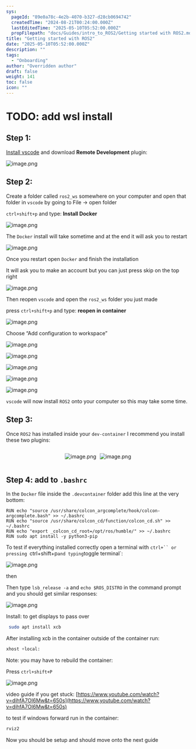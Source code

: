 ```yaml
---
sys:
  pageId: "89e0a78c-4e2b-4070-b327-d28cb0694742"
  createdTime: "2024-08-21T00:24:00.000Z"
  lastEditedTime: "2025-05-10T05:52:00.000Z"
  propFilepath: "docs/Guides/intro_to_ROS2/Getting started with ROS2.md"
title: "Getting started with ROS2"
date: "2025-05-10T05:52:00.000Z"
description: ""
tags:
  - "Onboarding"
author: "Overridden author"
draft: false
weight: 141
toc: false
icon: ""
---
```


# TODO: add wsl install

## Step 1:

[Install vscode](https://code.visualstudio.com/download) and download **Remote Development** plugin:

![image.png](https://prod-files-secure.s3.us-west-2.amazonaws.com/d518164a-d88e-44d1-a4ee-3adb3bd8bce0/efb52993-1881-4a40-b95e-6f020334f022/image.png?X-Amz-Algorithm=AWS4-HMAC-SHA256&X-Amz-Content-Sha256=UNSIGNED-PAYLOAD&X-Amz-Credential=ASIAZI2LB466RTKEKJEV%2F20250628%2Fus-west-2%2Fs3%2Faws4_request&X-Amz-Date=20250628T220736Z&X-Amz-Expires=3600&X-Amz-Security-Token=IQoJb3JpZ2luX2VjEJv%2F%2F%2F%2F%2F%2F%2F%2F%2F%2FwEaCXVzLXdlc3QtMiJGMEQCIAx76W%2FNBlqwY%2FrYcfkZffUOVyD60IGXoTzqbyUw6O4wAiBWUIBXG6zXm%2BiAkBLXRAO0zXZKaozg38kuu1bQwv%2FQ1yqIBAiU%2F%2F%2F%2F%2F%2F%2F%2F%2F%2F8BEAAaDDYzNzQyMzE4MzgwNSIMEmZrap9iLJKyca6IKtwDcnjvR2nXr75c4hBZ97obVk505qbyuAtl9sfeFAZrDkw4tcU2NmTcIL5QS2CH5F3vNSL6Q88tRK0O9ldq1hlyuOgoi1JoR5WZAt3vUKiNXwdQ%2FUEAXArbPA%2BrS9BxMAW3PSpCTyvvPr%2BHEhrBS7MMT51xbF7IXggItC0WYxJDT9PxIzMVgvNpHG4pfaUwb1tgR6mkpjSG0pCKwi8LeRuJrgsRR8Wms20AK16DFIC2wrccCVZQqE8mWijf5%2F9nj1%2FALKVTUsfSKz8fS%2Ffh6Aa6ahRdRNDnDCpy%2BpHMy6G%2BxtVWz35Z6drePb2MY7%2F9cLR0jdxCY5u5XbGV8q%2FcWFg7fvhTli8Z8zi7fifY5X88N99FmY68ce3%2BejL7FGu24M8h8YnK5qlCoprgeTq4CX04N99LfbEslmk8yhWfu2edXi3JVV9we6wJ%2BJL4FXaQ06VwfY%2FscSzfiUpWXo4YMD9uIMYIYwqmDyyCvTjWw%2BeT47LREzn%2FVW03zBzsVxhNBxUhj3R%2FPv26BgBi1PipbOImzOHagWrBauTDi4AQq2CpqI4%2BvS420y6udBRlTiL47bQ3NIsffOvBOreF8KQA3NCjLdglxIRdLAVhcQgUksA9ehKmRuoYkTlxzhLK7Dww7%2FSAwwY6pgE5a09PilUayIX%2FeWYjs3W6dMAdxUDBqdl4zHKf98Pjeqx4If2UDMzH4%2F3Qn4%2FdOnDY9AuK2z0xa%2BMoxbmYS1j2gmQKz%2FBKdScG%2Fe9dPHQbDj7hMzFJ%2BDiR8EplbpYFQeXYuy8lgK2tkLX8fEKXKx5nSfqIIzUK0BFADtAKAYPCU6dv0t309kzsWAeQMTR3dUyuUkGvWnkYlAYladJto%2B%2FHH4W2%2BX2i&X-Amz-Signature=c8c29d05cd2f1990b1458fbdc5239b70b7e3b6d340e65ce0b5092365a1eaad84&X-Amz-SignedHeaders=host&x-amz-checksum-mode=ENABLED&x-id=GetObject)

## Step 2:

Create a folder called `ros2_ws` somewhere on your computer and open that folder in `vscode` by going to File → open folder 

`ctrl+shift+p` and type: **Install Docker**

![image.png](https://prod-files-secure.s3.us-west-2.amazonaws.com/d518164a-d88e-44d1-a4ee-3adb3bd8bce0/2269dc0e-1cd5-47ff-bceb-c04ad9b2eab0/image.png?X-Amz-Algorithm=AWS4-HMAC-SHA256&X-Amz-Content-Sha256=UNSIGNED-PAYLOAD&X-Amz-Credential=ASIAZI2LB466RTKEKJEV%2F20250628%2Fus-west-2%2Fs3%2Faws4_request&X-Amz-Date=20250628T220736Z&X-Amz-Expires=3600&X-Amz-Security-Token=IQoJb3JpZ2luX2VjEJv%2F%2F%2F%2F%2F%2F%2F%2F%2F%2FwEaCXVzLXdlc3QtMiJGMEQCIAx76W%2FNBlqwY%2FrYcfkZffUOVyD60IGXoTzqbyUw6O4wAiBWUIBXG6zXm%2BiAkBLXRAO0zXZKaozg38kuu1bQwv%2FQ1yqIBAiU%2F%2F%2F%2F%2F%2F%2F%2F%2F%2F8BEAAaDDYzNzQyMzE4MzgwNSIMEmZrap9iLJKyca6IKtwDcnjvR2nXr75c4hBZ97obVk505qbyuAtl9sfeFAZrDkw4tcU2NmTcIL5QS2CH5F3vNSL6Q88tRK0O9ldq1hlyuOgoi1JoR5WZAt3vUKiNXwdQ%2FUEAXArbPA%2BrS9BxMAW3PSpCTyvvPr%2BHEhrBS7MMT51xbF7IXggItC0WYxJDT9PxIzMVgvNpHG4pfaUwb1tgR6mkpjSG0pCKwi8LeRuJrgsRR8Wms20AK16DFIC2wrccCVZQqE8mWijf5%2F9nj1%2FALKVTUsfSKz8fS%2Ffh6Aa6ahRdRNDnDCpy%2BpHMy6G%2BxtVWz35Z6drePb2MY7%2F9cLR0jdxCY5u5XbGV8q%2FcWFg7fvhTli8Z8zi7fifY5X88N99FmY68ce3%2BejL7FGu24M8h8YnK5qlCoprgeTq4CX04N99LfbEslmk8yhWfu2edXi3JVV9we6wJ%2BJL4FXaQ06VwfY%2FscSzfiUpWXo4YMD9uIMYIYwqmDyyCvTjWw%2BeT47LREzn%2FVW03zBzsVxhNBxUhj3R%2FPv26BgBi1PipbOImzOHagWrBauTDi4AQq2CpqI4%2BvS420y6udBRlTiL47bQ3NIsffOvBOreF8KQA3NCjLdglxIRdLAVhcQgUksA9ehKmRuoYkTlxzhLK7Dww7%2FSAwwY6pgE5a09PilUayIX%2FeWYjs3W6dMAdxUDBqdl4zHKf98Pjeqx4If2UDMzH4%2F3Qn4%2FdOnDY9AuK2z0xa%2BMoxbmYS1j2gmQKz%2FBKdScG%2Fe9dPHQbDj7hMzFJ%2BDiR8EplbpYFQeXYuy8lgK2tkLX8fEKXKx5nSfqIIzUK0BFADtAKAYPCU6dv0t309kzsWAeQMTR3dUyuUkGvWnkYlAYladJto%2B%2FHH4W2%2BX2i&X-Amz-Signature=90662ba3a35548fcd264dd4107202486697fa04b86157267cfcc0aad2aa9540a&X-Amz-SignedHeaders=host&x-amz-checksum-mode=ENABLED&x-id=GetObject)

The `Docker` install will take sometime and at the end it will ask you to restart

![image.png](https://prod-files-secure.s3.us-west-2.amazonaws.com/d518164a-d88e-44d1-a4ee-3adb3bd8bce0/ed233f78-be33-4b1f-b89c-9c346c0e961e/image.png?X-Amz-Algorithm=AWS4-HMAC-SHA256&X-Amz-Content-Sha256=UNSIGNED-PAYLOAD&X-Amz-Credential=ASIAZI2LB466RTKEKJEV%2F20250628%2Fus-west-2%2Fs3%2Faws4_request&X-Amz-Date=20250628T220736Z&X-Amz-Expires=3600&X-Amz-Security-Token=IQoJb3JpZ2luX2VjEJv%2F%2F%2F%2F%2F%2F%2F%2F%2F%2FwEaCXVzLXdlc3QtMiJGMEQCIAx76W%2FNBlqwY%2FrYcfkZffUOVyD60IGXoTzqbyUw6O4wAiBWUIBXG6zXm%2BiAkBLXRAO0zXZKaozg38kuu1bQwv%2FQ1yqIBAiU%2F%2F%2F%2F%2F%2F%2F%2F%2F%2F8BEAAaDDYzNzQyMzE4MzgwNSIMEmZrap9iLJKyca6IKtwDcnjvR2nXr75c4hBZ97obVk505qbyuAtl9sfeFAZrDkw4tcU2NmTcIL5QS2CH5F3vNSL6Q88tRK0O9ldq1hlyuOgoi1JoR5WZAt3vUKiNXwdQ%2FUEAXArbPA%2BrS9BxMAW3PSpCTyvvPr%2BHEhrBS7MMT51xbF7IXggItC0WYxJDT9PxIzMVgvNpHG4pfaUwb1tgR6mkpjSG0pCKwi8LeRuJrgsRR8Wms20AK16DFIC2wrccCVZQqE8mWijf5%2F9nj1%2FALKVTUsfSKz8fS%2Ffh6Aa6ahRdRNDnDCpy%2BpHMy6G%2BxtVWz35Z6drePb2MY7%2F9cLR0jdxCY5u5XbGV8q%2FcWFg7fvhTli8Z8zi7fifY5X88N99FmY68ce3%2BejL7FGu24M8h8YnK5qlCoprgeTq4CX04N99LfbEslmk8yhWfu2edXi3JVV9we6wJ%2BJL4FXaQ06VwfY%2FscSzfiUpWXo4YMD9uIMYIYwqmDyyCvTjWw%2BeT47LREzn%2FVW03zBzsVxhNBxUhj3R%2FPv26BgBi1PipbOImzOHagWrBauTDi4AQq2CpqI4%2BvS420y6udBRlTiL47bQ3NIsffOvBOreF8KQA3NCjLdglxIRdLAVhcQgUksA9ehKmRuoYkTlxzhLK7Dww7%2FSAwwY6pgE5a09PilUayIX%2FeWYjs3W6dMAdxUDBqdl4zHKf98Pjeqx4If2UDMzH4%2F3Qn4%2FdOnDY9AuK2z0xa%2BMoxbmYS1j2gmQKz%2FBKdScG%2Fe9dPHQbDj7hMzFJ%2BDiR8EplbpYFQeXYuy8lgK2tkLX8fEKXKx5nSfqIIzUK0BFADtAKAYPCU6dv0t309kzsWAeQMTR3dUyuUkGvWnkYlAYladJto%2B%2FHH4W2%2BX2i&X-Amz-Signature=203627b9975c3fdabacb6ac3be0f562478f29b62d060ec051c045a721098d66d&X-Amz-SignedHeaders=host&x-amz-checksum-mode=ENABLED&x-id=GetObject)

Once you restart open `Docker` and finish the installation

It will ask you to make an account but you can just press skip on the top right

![image.png](https://prod-files-secure.s3.us-west-2.amazonaws.com/d518164a-d88e-44d1-a4ee-3adb3bd8bce0/21010ad9-1659-4fd9-9f59-9932a09b2a3d/image.png?X-Amz-Algorithm=AWS4-HMAC-SHA256&X-Amz-Content-Sha256=UNSIGNED-PAYLOAD&X-Amz-Credential=ASIAZI2LB466RTKEKJEV%2F20250628%2Fus-west-2%2Fs3%2Faws4_request&X-Amz-Date=20250628T220736Z&X-Amz-Expires=3600&X-Amz-Security-Token=IQoJb3JpZ2luX2VjEJv%2F%2F%2F%2F%2F%2F%2F%2F%2F%2FwEaCXVzLXdlc3QtMiJGMEQCIAx76W%2FNBlqwY%2FrYcfkZffUOVyD60IGXoTzqbyUw6O4wAiBWUIBXG6zXm%2BiAkBLXRAO0zXZKaozg38kuu1bQwv%2FQ1yqIBAiU%2F%2F%2F%2F%2F%2F%2F%2F%2F%2F8BEAAaDDYzNzQyMzE4MzgwNSIMEmZrap9iLJKyca6IKtwDcnjvR2nXr75c4hBZ97obVk505qbyuAtl9sfeFAZrDkw4tcU2NmTcIL5QS2CH5F3vNSL6Q88tRK0O9ldq1hlyuOgoi1JoR5WZAt3vUKiNXwdQ%2FUEAXArbPA%2BrS9BxMAW3PSpCTyvvPr%2BHEhrBS7MMT51xbF7IXggItC0WYxJDT9PxIzMVgvNpHG4pfaUwb1tgR6mkpjSG0pCKwi8LeRuJrgsRR8Wms20AK16DFIC2wrccCVZQqE8mWijf5%2F9nj1%2FALKVTUsfSKz8fS%2Ffh6Aa6ahRdRNDnDCpy%2BpHMy6G%2BxtVWz35Z6drePb2MY7%2F9cLR0jdxCY5u5XbGV8q%2FcWFg7fvhTli8Z8zi7fifY5X88N99FmY68ce3%2BejL7FGu24M8h8YnK5qlCoprgeTq4CX04N99LfbEslmk8yhWfu2edXi3JVV9we6wJ%2BJL4FXaQ06VwfY%2FscSzfiUpWXo4YMD9uIMYIYwqmDyyCvTjWw%2BeT47LREzn%2FVW03zBzsVxhNBxUhj3R%2FPv26BgBi1PipbOImzOHagWrBauTDi4AQq2CpqI4%2BvS420y6udBRlTiL47bQ3NIsffOvBOreF8KQA3NCjLdglxIRdLAVhcQgUksA9ehKmRuoYkTlxzhLK7Dww7%2FSAwwY6pgE5a09PilUayIX%2FeWYjs3W6dMAdxUDBqdl4zHKf98Pjeqx4If2UDMzH4%2F3Qn4%2FdOnDY9AuK2z0xa%2BMoxbmYS1j2gmQKz%2FBKdScG%2Fe9dPHQbDj7hMzFJ%2BDiR8EplbpYFQeXYuy8lgK2tkLX8fEKXKx5nSfqIIzUK0BFADtAKAYPCU6dv0t309kzsWAeQMTR3dUyuUkGvWnkYlAYladJto%2B%2FHH4W2%2BX2i&X-Amz-Signature=475f1dd986f2394e7e50ec390c5173789a680406b24e45712b6dac54cc833b00&X-Amz-SignedHeaders=host&x-amz-checksum-mode=ENABLED&x-id=GetObject)

Then reopen `vscode` and open the `ros2_ws` folder you just made

press `ctrl+shift+p` and type: **reopen in container**

![image.png](https://prod-files-secure.s3.us-west-2.amazonaws.com/d518164a-d88e-44d1-a4ee-3adb3bd8bce0/4e93b8c2-41ad-488c-8095-c74205196118/image.png?X-Amz-Algorithm=AWS4-HMAC-SHA256&X-Amz-Content-Sha256=UNSIGNED-PAYLOAD&X-Amz-Credential=ASIAZI2LB466RTKEKJEV%2F20250628%2Fus-west-2%2Fs3%2Faws4_request&X-Amz-Date=20250628T220736Z&X-Amz-Expires=3600&X-Amz-Security-Token=IQoJb3JpZ2luX2VjEJv%2F%2F%2F%2F%2F%2F%2F%2F%2F%2FwEaCXVzLXdlc3QtMiJGMEQCIAx76W%2FNBlqwY%2FrYcfkZffUOVyD60IGXoTzqbyUw6O4wAiBWUIBXG6zXm%2BiAkBLXRAO0zXZKaozg38kuu1bQwv%2FQ1yqIBAiU%2F%2F%2F%2F%2F%2F%2F%2F%2F%2F8BEAAaDDYzNzQyMzE4MzgwNSIMEmZrap9iLJKyca6IKtwDcnjvR2nXr75c4hBZ97obVk505qbyuAtl9sfeFAZrDkw4tcU2NmTcIL5QS2CH5F3vNSL6Q88tRK0O9ldq1hlyuOgoi1JoR5WZAt3vUKiNXwdQ%2FUEAXArbPA%2BrS9BxMAW3PSpCTyvvPr%2BHEhrBS7MMT51xbF7IXggItC0WYxJDT9PxIzMVgvNpHG4pfaUwb1tgR6mkpjSG0pCKwi8LeRuJrgsRR8Wms20AK16DFIC2wrccCVZQqE8mWijf5%2F9nj1%2FALKVTUsfSKz8fS%2Ffh6Aa6ahRdRNDnDCpy%2BpHMy6G%2BxtVWz35Z6drePb2MY7%2F9cLR0jdxCY5u5XbGV8q%2FcWFg7fvhTli8Z8zi7fifY5X88N99FmY68ce3%2BejL7FGu24M8h8YnK5qlCoprgeTq4CX04N99LfbEslmk8yhWfu2edXi3JVV9we6wJ%2BJL4FXaQ06VwfY%2FscSzfiUpWXo4YMD9uIMYIYwqmDyyCvTjWw%2BeT47LREzn%2FVW03zBzsVxhNBxUhj3R%2FPv26BgBi1PipbOImzOHagWrBauTDi4AQq2CpqI4%2BvS420y6udBRlTiL47bQ3NIsffOvBOreF8KQA3NCjLdglxIRdLAVhcQgUksA9ehKmRuoYkTlxzhLK7Dww7%2FSAwwY6pgE5a09PilUayIX%2FeWYjs3W6dMAdxUDBqdl4zHKf98Pjeqx4If2UDMzH4%2F3Qn4%2FdOnDY9AuK2z0xa%2BMoxbmYS1j2gmQKz%2FBKdScG%2Fe9dPHQbDj7hMzFJ%2BDiR8EplbpYFQeXYuy8lgK2tkLX8fEKXKx5nSfqIIzUK0BFADtAKAYPCU6dv0t309kzsWAeQMTR3dUyuUkGvWnkYlAYladJto%2B%2FHH4W2%2BX2i&X-Amz-Signature=655b7bc92039bdf9fb7ca9c0d522b93e4a9fe34f9fb3f5e7a73c04b72074f087&X-Amz-SignedHeaders=host&x-amz-checksum-mode=ENABLED&x-id=GetObject)

Choose “Add configuration to workspace”

![image.png](https://prod-files-secure.s3.us-west-2.amazonaws.com/d518164a-d88e-44d1-a4ee-3adb3bd8bce0/9560b282-5060-4989-ba37-97e7b2c22476/image.png?X-Amz-Algorithm=AWS4-HMAC-SHA256&X-Amz-Content-Sha256=UNSIGNED-PAYLOAD&X-Amz-Credential=ASIAZI2LB466RTKEKJEV%2F20250628%2Fus-west-2%2Fs3%2Faws4_request&X-Amz-Date=20250628T220736Z&X-Amz-Expires=3600&X-Amz-Security-Token=IQoJb3JpZ2luX2VjEJv%2F%2F%2F%2F%2F%2F%2F%2F%2F%2FwEaCXVzLXdlc3QtMiJGMEQCIAx76W%2FNBlqwY%2FrYcfkZffUOVyD60IGXoTzqbyUw6O4wAiBWUIBXG6zXm%2BiAkBLXRAO0zXZKaozg38kuu1bQwv%2FQ1yqIBAiU%2F%2F%2F%2F%2F%2F%2F%2F%2F%2F8BEAAaDDYzNzQyMzE4MzgwNSIMEmZrap9iLJKyca6IKtwDcnjvR2nXr75c4hBZ97obVk505qbyuAtl9sfeFAZrDkw4tcU2NmTcIL5QS2CH5F3vNSL6Q88tRK0O9ldq1hlyuOgoi1JoR5WZAt3vUKiNXwdQ%2FUEAXArbPA%2BrS9BxMAW3PSpCTyvvPr%2BHEhrBS7MMT51xbF7IXggItC0WYxJDT9PxIzMVgvNpHG4pfaUwb1tgR6mkpjSG0pCKwi8LeRuJrgsRR8Wms20AK16DFIC2wrccCVZQqE8mWijf5%2F9nj1%2FALKVTUsfSKz8fS%2Ffh6Aa6ahRdRNDnDCpy%2BpHMy6G%2BxtVWz35Z6drePb2MY7%2F9cLR0jdxCY5u5XbGV8q%2FcWFg7fvhTli8Z8zi7fifY5X88N99FmY68ce3%2BejL7FGu24M8h8YnK5qlCoprgeTq4CX04N99LfbEslmk8yhWfu2edXi3JVV9we6wJ%2BJL4FXaQ06VwfY%2FscSzfiUpWXo4YMD9uIMYIYwqmDyyCvTjWw%2BeT47LREzn%2FVW03zBzsVxhNBxUhj3R%2FPv26BgBi1PipbOImzOHagWrBauTDi4AQq2CpqI4%2BvS420y6udBRlTiL47bQ3NIsffOvBOreF8KQA3NCjLdglxIRdLAVhcQgUksA9ehKmRuoYkTlxzhLK7Dww7%2FSAwwY6pgE5a09PilUayIX%2FeWYjs3W6dMAdxUDBqdl4zHKf98Pjeqx4If2UDMzH4%2F3Qn4%2FdOnDY9AuK2z0xa%2BMoxbmYS1j2gmQKz%2FBKdScG%2Fe9dPHQbDj7hMzFJ%2BDiR8EplbpYFQeXYuy8lgK2tkLX8fEKXKx5nSfqIIzUK0BFADtAKAYPCU6dv0t309kzsWAeQMTR3dUyuUkGvWnkYlAYladJto%2B%2FHH4W2%2BX2i&X-Amz-Signature=5e6ed7b664a6986bc66f8be8db8603c97de4a85a8b64aad04590405799e1a59a&X-Amz-SignedHeaders=host&x-amz-checksum-mode=ENABLED&x-id=GetObject)

![image.png](https://prod-files-secure.s3.us-west-2.amazonaws.com/d518164a-d88e-44d1-a4ee-3adb3bd8bce0/2ee63f81-886b-48e8-a553-dc6e5eac99e4/image.png?X-Amz-Algorithm=AWS4-HMAC-SHA256&X-Amz-Content-Sha256=UNSIGNED-PAYLOAD&X-Amz-Credential=ASIAZI2LB466RTKEKJEV%2F20250628%2Fus-west-2%2Fs3%2Faws4_request&X-Amz-Date=20250628T220736Z&X-Amz-Expires=3600&X-Amz-Security-Token=IQoJb3JpZ2luX2VjEJv%2F%2F%2F%2F%2F%2F%2F%2F%2F%2FwEaCXVzLXdlc3QtMiJGMEQCIAx76W%2FNBlqwY%2FrYcfkZffUOVyD60IGXoTzqbyUw6O4wAiBWUIBXG6zXm%2BiAkBLXRAO0zXZKaozg38kuu1bQwv%2FQ1yqIBAiU%2F%2F%2F%2F%2F%2F%2F%2F%2F%2F8BEAAaDDYzNzQyMzE4MzgwNSIMEmZrap9iLJKyca6IKtwDcnjvR2nXr75c4hBZ97obVk505qbyuAtl9sfeFAZrDkw4tcU2NmTcIL5QS2CH5F3vNSL6Q88tRK0O9ldq1hlyuOgoi1JoR5WZAt3vUKiNXwdQ%2FUEAXArbPA%2BrS9BxMAW3PSpCTyvvPr%2BHEhrBS7MMT51xbF7IXggItC0WYxJDT9PxIzMVgvNpHG4pfaUwb1tgR6mkpjSG0pCKwi8LeRuJrgsRR8Wms20AK16DFIC2wrccCVZQqE8mWijf5%2F9nj1%2FALKVTUsfSKz8fS%2Ffh6Aa6ahRdRNDnDCpy%2BpHMy6G%2BxtVWz35Z6drePb2MY7%2F9cLR0jdxCY5u5XbGV8q%2FcWFg7fvhTli8Z8zi7fifY5X88N99FmY68ce3%2BejL7FGu24M8h8YnK5qlCoprgeTq4CX04N99LfbEslmk8yhWfu2edXi3JVV9we6wJ%2BJL4FXaQ06VwfY%2FscSzfiUpWXo4YMD9uIMYIYwqmDyyCvTjWw%2BeT47LREzn%2FVW03zBzsVxhNBxUhj3R%2FPv26BgBi1PipbOImzOHagWrBauTDi4AQq2CpqI4%2BvS420y6udBRlTiL47bQ3NIsffOvBOreF8KQA3NCjLdglxIRdLAVhcQgUksA9ehKmRuoYkTlxzhLK7Dww7%2FSAwwY6pgE5a09PilUayIX%2FeWYjs3W6dMAdxUDBqdl4zHKf98Pjeqx4If2UDMzH4%2F3Qn4%2FdOnDY9AuK2z0xa%2BMoxbmYS1j2gmQKz%2FBKdScG%2Fe9dPHQbDj7hMzFJ%2BDiR8EplbpYFQeXYuy8lgK2tkLX8fEKXKx5nSfqIIzUK0BFADtAKAYPCU6dv0t309kzsWAeQMTR3dUyuUkGvWnkYlAYladJto%2B%2FHH4W2%2BX2i&X-Amz-Signature=07e7b8239284ddea260e112aff1bd751c2357ec8545880c7735f24e7ae42198e&X-Amz-SignedHeaders=host&x-amz-checksum-mode=ENABLED&x-id=GetObject)

![image.png](https://prod-files-secure.s3.us-west-2.amazonaws.com/d518164a-d88e-44d1-a4ee-3adb3bd8bce0/ae1580b2-b048-407e-aed9-b584224a7a04/image.png?X-Amz-Algorithm=AWS4-HMAC-SHA256&X-Amz-Content-Sha256=UNSIGNED-PAYLOAD&X-Amz-Credential=ASIAZI2LB466RTKEKJEV%2F20250628%2Fus-west-2%2Fs3%2Faws4_request&X-Amz-Date=20250628T220736Z&X-Amz-Expires=3600&X-Amz-Security-Token=IQoJb3JpZ2luX2VjEJv%2F%2F%2F%2F%2F%2F%2F%2F%2F%2FwEaCXVzLXdlc3QtMiJGMEQCIAx76W%2FNBlqwY%2FrYcfkZffUOVyD60IGXoTzqbyUw6O4wAiBWUIBXG6zXm%2BiAkBLXRAO0zXZKaozg38kuu1bQwv%2FQ1yqIBAiU%2F%2F%2F%2F%2F%2F%2F%2F%2F%2F8BEAAaDDYzNzQyMzE4MzgwNSIMEmZrap9iLJKyca6IKtwDcnjvR2nXr75c4hBZ97obVk505qbyuAtl9sfeFAZrDkw4tcU2NmTcIL5QS2CH5F3vNSL6Q88tRK0O9ldq1hlyuOgoi1JoR5WZAt3vUKiNXwdQ%2FUEAXArbPA%2BrS9BxMAW3PSpCTyvvPr%2BHEhrBS7MMT51xbF7IXggItC0WYxJDT9PxIzMVgvNpHG4pfaUwb1tgR6mkpjSG0pCKwi8LeRuJrgsRR8Wms20AK16DFIC2wrccCVZQqE8mWijf5%2F9nj1%2FALKVTUsfSKz8fS%2Ffh6Aa6ahRdRNDnDCpy%2BpHMy6G%2BxtVWz35Z6drePb2MY7%2F9cLR0jdxCY5u5XbGV8q%2FcWFg7fvhTli8Z8zi7fifY5X88N99FmY68ce3%2BejL7FGu24M8h8YnK5qlCoprgeTq4CX04N99LfbEslmk8yhWfu2edXi3JVV9we6wJ%2BJL4FXaQ06VwfY%2FscSzfiUpWXo4YMD9uIMYIYwqmDyyCvTjWw%2BeT47LREzn%2FVW03zBzsVxhNBxUhj3R%2FPv26BgBi1PipbOImzOHagWrBauTDi4AQq2CpqI4%2BvS420y6udBRlTiL47bQ3NIsffOvBOreF8KQA3NCjLdglxIRdLAVhcQgUksA9ehKmRuoYkTlxzhLK7Dww7%2FSAwwY6pgE5a09PilUayIX%2FeWYjs3W6dMAdxUDBqdl4zHKf98Pjeqx4If2UDMzH4%2F3Qn4%2FdOnDY9AuK2z0xa%2BMoxbmYS1j2gmQKz%2FBKdScG%2Fe9dPHQbDj7hMzFJ%2BDiR8EplbpYFQeXYuy8lgK2tkLX8fEKXKx5nSfqIIzUK0BFADtAKAYPCU6dv0t309kzsWAeQMTR3dUyuUkGvWnkYlAYladJto%2B%2FHH4W2%2BX2i&X-Amz-Signature=a265544801d96bec1490f8d16f6e9e974c17b78d476abaa20bf4061b0e5564bf&X-Amz-SignedHeaders=host&x-amz-checksum-mode=ENABLED&x-id=GetObject)

![image.png](https://prod-files-secure.s3.us-west-2.amazonaws.com/d518164a-d88e-44d1-a4ee-3adb3bd8bce0/53255b28-f75e-430f-b9e3-c0ac8577e42b/image.png?X-Amz-Algorithm=AWS4-HMAC-SHA256&X-Amz-Content-Sha256=UNSIGNED-PAYLOAD&X-Amz-Credential=ASIAZI2LB466RTKEKJEV%2F20250628%2Fus-west-2%2Fs3%2Faws4_request&X-Amz-Date=20250628T220736Z&X-Amz-Expires=3600&X-Amz-Security-Token=IQoJb3JpZ2luX2VjEJv%2F%2F%2F%2F%2F%2F%2F%2F%2F%2FwEaCXVzLXdlc3QtMiJGMEQCIAx76W%2FNBlqwY%2FrYcfkZffUOVyD60IGXoTzqbyUw6O4wAiBWUIBXG6zXm%2BiAkBLXRAO0zXZKaozg38kuu1bQwv%2FQ1yqIBAiU%2F%2F%2F%2F%2F%2F%2F%2F%2F%2F8BEAAaDDYzNzQyMzE4MzgwNSIMEmZrap9iLJKyca6IKtwDcnjvR2nXr75c4hBZ97obVk505qbyuAtl9sfeFAZrDkw4tcU2NmTcIL5QS2CH5F3vNSL6Q88tRK0O9ldq1hlyuOgoi1JoR5WZAt3vUKiNXwdQ%2FUEAXArbPA%2BrS9BxMAW3PSpCTyvvPr%2BHEhrBS7MMT51xbF7IXggItC0WYxJDT9PxIzMVgvNpHG4pfaUwb1tgR6mkpjSG0pCKwi8LeRuJrgsRR8Wms20AK16DFIC2wrccCVZQqE8mWijf5%2F9nj1%2FALKVTUsfSKz8fS%2Ffh6Aa6ahRdRNDnDCpy%2BpHMy6G%2BxtVWz35Z6drePb2MY7%2F9cLR0jdxCY5u5XbGV8q%2FcWFg7fvhTli8Z8zi7fifY5X88N99FmY68ce3%2BejL7FGu24M8h8YnK5qlCoprgeTq4CX04N99LfbEslmk8yhWfu2edXi3JVV9we6wJ%2BJL4FXaQ06VwfY%2FscSzfiUpWXo4YMD9uIMYIYwqmDyyCvTjWw%2BeT47LREzn%2FVW03zBzsVxhNBxUhj3R%2FPv26BgBi1PipbOImzOHagWrBauTDi4AQq2CpqI4%2BvS420y6udBRlTiL47bQ3NIsffOvBOreF8KQA3NCjLdglxIRdLAVhcQgUksA9ehKmRuoYkTlxzhLK7Dww7%2FSAwwY6pgE5a09PilUayIX%2FeWYjs3W6dMAdxUDBqdl4zHKf98Pjeqx4If2UDMzH4%2F3Qn4%2FdOnDY9AuK2z0xa%2BMoxbmYS1j2gmQKz%2FBKdScG%2Fe9dPHQbDj7hMzFJ%2BDiR8EplbpYFQeXYuy8lgK2tkLX8fEKXKx5nSfqIIzUK0BFADtAKAYPCU6dv0t309kzsWAeQMTR3dUyuUkGvWnkYlAYladJto%2B%2FHH4W2%2BX2i&X-Amz-Signature=3769d15e3f4571035e597249c8005e3bc0a11daf511ce26fc2b46cf63ee1f8b2&X-Amz-SignedHeaders=host&x-amz-checksum-mode=ENABLED&x-id=GetObject)

![image.png](https://prod-files-secure.s3.us-west-2.amazonaws.com/d518164a-d88e-44d1-a4ee-3adb3bd8bce0/7c562767-5af9-4ffb-97d1-327bcdf4ee00/image.png?X-Amz-Algorithm=AWS4-HMAC-SHA256&X-Amz-Content-Sha256=UNSIGNED-PAYLOAD&X-Amz-Credential=ASIAZI2LB466RTKEKJEV%2F20250628%2Fus-west-2%2Fs3%2Faws4_request&X-Amz-Date=20250628T220736Z&X-Amz-Expires=3600&X-Amz-Security-Token=IQoJb3JpZ2luX2VjEJv%2F%2F%2F%2F%2F%2F%2F%2F%2F%2FwEaCXVzLXdlc3QtMiJGMEQCIAx76W%2FNBlqwY%2FrYcfkZffUOVyD60IGXoTzqbyUw6O4wAiBWUIBXG6zXm%2BiAkBLXRAO0zXZKaozg38kuu1bQwv%2FQ1yqIBAiU%2F%2F%2F%2F%2F%2F%2F%2F%2F%2F8BEAAaDDYzNzQyMzE4MzgwNSIMEmZrap9iLJKyca6IKtwDcnjvR2nXr75c4hBZ97obVk505qbyuAtl9sfeFAZrDkw4tcU2NmTcIL5QS2CH5F3vNSL6Q88tRK0O9ldq1hlyuOgoi1JoR5WZAt3vUKiNXwdQ%2FUEAXArbPA%2BrS9BxMAW3PSpCTyvvPr%2BHEhrBS7MMT51xbF7IXggItC0WYxJDT9PxIzMVgvNpHG4pfaUwb1tgR6mkpjSG0pCKwi8LeRuJrgsRR8Wms20AK16DFIC2wrccCVZQqE8mWijf5%2F9nj1%2FALKVTUsfSKz8fS%2Ffh6Aa6ahRdRNDnDCpy%2BpHMy6G%2BxtVWz35Z6drePb2MY7%2F9cLR0jdxCY5u5XbGV8q%2FcWFg7fvhTli8Z8zi7fifY5X88N99FmY68ce3%2BejL7FGu24M8h8YnK5qlCoprgeTq4CX04N99LfbEslmk8yhWfu2edXi3JVV9we6wJ%2BJL4FXaQ06VwfY%2FscSzfiUpWXo4YMD9uIMYIYwqmDyyCvTjWw%2BeT47LREzn%2FVW03zBzsVxhNBxUhj3R%2FPv26BgBi1PipbOImzOHagWrBauTDi4AQq2CpqI4%2BvS420y6udBRlTiL47bQ3NIsffOvBOreF8KQA3NCjLdglxIRdLAVhcQgUksA9ehKmRuoYkTlxzhLK7Dww7%2FSAwwY6pgE5a09PilUayIX%2FeWYjs3W6dMAdxUDBqdl4zHKf98Pjeqx4If2UDMzH4%2F3Qn4%2FdOnDY9AuK2z0xa%2BMoxbmYS1j2gmQKz%2FBKdScG%2Fe9dPHQbDj7hMzFJ%2BDiR8EplbpYFQeXYuy8lgK2tkLX8fEKXKx5nSfqIIzUK0BFADtAKAYPCU6dv0t309kzsWAeQMTR3dUyuUkGvWnkYlAYladJto%2B%2FHH4W2%2BX2i&X-Amz-Signature=37bcece47c3fbbcf132199e522f16a9acf4afb9619de6bb6b557caeb3a777419&X-Amz-SignedHeaders=host&x-amz-checksum-mode=ENABLED&x-id=GetObject)

`vscode` will now install `ROS2` onto your computer so this may take some time.

## Step 3:

Once `ROS2` has installed inside your `dev-container` I recommend you install these two plugins:

<div style="display: flex;flex-direction: row; column-gap:10px; max-width: 630px;justify-content: center;">
<div>

![image.png](https://prod-files-secure.s3.us-west-2.amazonaws.com/d518164a-d88e-44d1-a4ee-3adb3bd8bce0/3fc3d550-5a54-4ba1-ba6b-faa01cdb7369/image.png?X-Amz-Algorithm=AWS4-HMAC-SHA256&X-Amz-Content-Sha256=UNSIGNED-PAYLOAD&X-Amz-Credential=ASIAZI2LB4666KEJGR4Z%2F20250628%2Fus-west-2%2Fs3%2Faws4_request&X-Amz-Date=20250628T220737Z&X-Amz-Expires=3600&X-Amz-Security-Token=IQoJb3JpZ2luX2VjEJv%2F%2F%2F%2F%2F%2F%2F%2F%2F%2FwEaCXVzLXdlc3QtMiJHMEUCIQCnieZAWTY96cYtoZtybvvf9ipapT8uIep5JehqavcNwQIgW7z%2FDehFmS0SR6pmBEZ1lzAI5DoLNEInZyhx%2FopqF9IqiAQIlP%2F%2F%2F%2F%2F%2F%2F%2F%2F%2FARAAGgw2Mzc0MjMxODM4MDUiDAp3yueV3%2BjF48TLiCrcA%2BKEsRAxJhWh%2FTz72%2BYym9ukS4AeaAG3VUMFUahP%2B84uaW4fw%2Fdl3Sq%2B8bbtX6qXqTf0IapOwYb3iCplmvRMreG%2Fmek7U%2FNkNbmurHLZfircaD%2BbapnQ9eauyCMR683fkOT430%2FIIo0VSg%2FS9vfyOnRnABOJfXnMU%2BIfmIAnkyyyTu%2BX2R1OYtzUBXTupaHrYv%2BS%2BTFp6W3L2v6VAmFk2VQCXqBHeUXglvVcqCPR9X%2FmYSbyMkFmFj%2Bh71nofxdHTCH0bUk81iz4afKaPiGv8UFYOcKFlwK5RKl1HGJhewqm1CN9s9ET6vmXnukygnlWj9COJK16GimfYJn8PaftRTicvw3Y6LMlQIMJac75E3dwhy9teawEvjuNuggCp8w%2Fj6dnno%2FDLA6HEFJLtuD7MeZt1Haw9p0TrzYPGtyMiOSJBQ6BFZy90MEE5Ze6OACr8%2BPOzQVG4pZJLWj5bCqeKofyEKlehjhtYRErugMB%2BR3BP%2BOH9ILjEVcs0rPdupXX6rS%2Fmx8z7kcVUd6fHVqj31zSmsnrxuK6%2FeCNMQVMaFaylme3Jf%2FoP6AyZX50SRg8dHBPNEpNYFBxt4sMyMmcEVjTXcvtqM95bWI4i%2BIRejaRnZ0aXoWAVEFwLUTZMIv1gMMGOqUB1mdmNhusGcDC563C8zvVgU70YzoQfrkFHRZscnWbWXFiqtjt%2BK9JH9p%2Bvaesk5xYMnlHtaxW1SMpp%2FYtzz3ve04eFw2WjBYxtPsPLv7JTnz1aiS%2FmnOOGG88n4LrTd5FtazCRAx1QOQibnB5Zj%2BT00wvvMp26okW8FmpF2Q3QnooWyE7FQXgW7pWzgVqw14YbNRy87NKKrP%2FKH1RG6a8H04hFy%2Bp&X-Amz-Signature=4b135971fb9a6d80987567d61bca1d3e6998c49e4e62cabfc53ca284d3ca8958&X-Amz-SignedHeaders=host&x-amz-checksum-mode=ENABLED&x-id=GetObject)

</div>
<div>

![image.png](https://prod-files-secure.s3.us-west-2.amazonaws.com/d518164a-d88e-44d1-a4ee-3adb3bd8bce0/d994cc66-13c2-4093-a5a3-f84cf4601a82/image.png?X-Amz-Algorithm=AWS4-HMAC-SHA256&X-Amz-Content-Sha256=UNSIGNED-PAYLOAD&X-Amz-Credential=ASIAZI2LB466ZMN66PCO%2F20250628%2Fus-west-2%2Fs3%2Faws4_request&X-Amz-Date=20250628T220737Z&X-Amz-Expires=3600&X-Amz-Security-Token=IQoJb3JpZ2luX2VjEJv%2F%2F%2F%2F%2F%2F%2F%2F%2F%2FwEaCXVzLXdlc3QtMiJHMEUCIQDRGafemIiYsHekweAxnbCfRWUltazJRjwQsSm6PhDH1QIgcjnTTvDRdI3FGVd1Weim2eSlup3mE5Z4rF8nqjghGQoqiAQIlP%2F%2F%2F%2F%2F%2F%2F%2F%2F%2FARAAGgw2Mzc0MjMxODM4MDUiDArGFLE6aN6lgRbBKCrcA7cP%2FWxHAZPUaX5qMAiER%2FbUTjNDxvvFfVxBhjqWUQjrnLtTD5F0%2FMSumtOItHMlbgwKCUfTT7G%2BqzBnIRbb5zI%2F92pmy9s%2FbK65fkvVuIp%2B7paw%2BWHFADv8dkfeuX6cs%2BGt5CPPZiSh08pKCiK6flQ6%2F5gXhHk6d3F%2BEgsMowDwjeAPbwDcY7h55beEf19rQcLv8uxxzH52O9NMljHWWgmS7PZO%2Bfyd1wXL4bSuRZwPYqHPsFZYC434qo5uKYL7Ewac69Uz5%2FOvWrFmTdpVXzc3K3%2FLuR%2FAwk9DRIkc003%2BXRlYGrcB9E%2B5x0P1Cplv6ewme3spODKU9Zp%2Bbh93AGDYrO1cZl%2F8%2BE4GNf%2F27AgcbcJ8ptfDsb0iD9tXqekDNeDuI2S9FMsUCsD%2F16lcXc9I0JV3195zpDv0ADwb1JyVR9Rg2YLmGWT9%2FAriqXES4tyo6WsIVrPdTjN9XJFXHn4nWRcHX6n%2BVupWE15GKWdZCmEOAeg0lVr8nCjpeNkYCO4H0pYlXsKoALSskhcxigBhcerf6KCqDuMa6K%2F4j2YFbXqQz6HlwmvUMTjhlu8tTMMx8oRtPlCz5RJzDGUDgR4d2njCok%2BMU1iHmeTojw9dvxNi5amGX4ejkAdhMKD0gMMGOqUBPxlfvfHS8v2yRSFAZUDL6ZxQQPOdOkZZQk%2FKJMdVoajyx%2FoOU8tUx%2FOAD6LBshnzTaI4xnAgiM7A8AjhTkYDSG30wapYbkOau1yCLkEyG%2BvJtZxlxxQmQQNfuPAnvChfm8COCdnPgtZuV6YOw7aXTB%2FGc50IMD%2B9jjtFf002jXRNGzv43Moia3HKRRWtQ47szEJK7o%2FPivdo64Ex5ikx48v%2FvTs0&X-Amz-Signature=c3ea4a2736327b391e84865a3a73e4abcdf7a14eefa745c5bbeee2e84e9f3ff3&X-Amz-SignedHeaders=host&x-amz-checksum-mode=ENABLED&x-id=GetObject)

</div>
</div>

## Step 4: add to `.bashrc`

In the `Docker` file inside the `.devcontainer` folder add this line at the very bottom: 

```docker
RUN echo "source /usr/share/colcon_argcomplete/hook/colcon-argcomplete.bash" >> ~/.bashrc
RUN echo "source /usr/share/colcon_cd/function/colcon_cd.sh" >> ~/.bashrc
RUN echo "export _colcon_cd_root=/opt/ros/humble/" >> ~/.bashrc
RUN sudo apt install -y python3-pip 
```

To test if everything installed correctly open a terminal with `ctrl+`` or pressing `ctrl+shift+p` and typing `toggle terminal`:

![image.png](https://prod-files-secure.s3.us-west-2.amazonaws.com/d518164a-d88e-44d1-a4ee-3adb3bd8bce0/6a4943d8-b04e-4c02-9a58-775f3384d1a5/image.png?X-Amz-Algorithm=AWS4-HMAC-SHA256&X-Amz-Content-Sha256=UNSIGNED-PAYLOAD&X-Amz-Credential=ASIAZI2LB466RTKEKJEV%2F20250628%2Fus-west-2%2Fs3%2Faws4_request&X-Amz-Date=20250628T220736Z&X-Amz-Expires=3600&X-Amz-Security-Token=IQoJb3JpZ2luX2VjEJv%2F%2F%2F%2F%2F%2F%2F%2F%2F%2FwEaCXVzLXdlc3QtMiJGMEQCIAx76W%2FNBlqwY%2FrYcfkZffUOVyD60IGXoTzqbyUw6O4wAiBWUIBXG6zXm%2BiAkBLXRAO0zXZKaozg38kuu1bQwv%2FQ1yqIBAiU%2F%2F%2F%2F%2F%2F%2F%2F%2F%2F8BEAAaDDYzNzQyMzE4MzgwNSIMEmZrap9iLJKyca6IKtwDcnjvR2nXr75c4hBZ97obVk505qbyuAtl9sfeFAZrDkw4tcU2NmTcIL5QS2CH5F3vNSL6Q88tRK0O9ldq1hlyuOgoi1JoR5WZAt3vUKiNXwdQ%2FUEAXArbPA%2BrS9BxMAW3PSpCTyvvPr%2BHEhrBS7MMT51xbF7IXggItC0WYxJDT9PxIzMVgvNpHG4pfaUwb1tgR6mkpjSG0pCKwi8LeRuJrgsRR8Wms20AK16DFIC2wrccCVZQqE8mWijf5%2F9nj1%2FALKVTUsfSKz8fS%2Ffh6Aa6ahRdRNDnDCpy%2BpHMy6G%2BxtVWz35Z6drePb2MY7%2F9cLR0jdxCY5u5XbGV8q%2FcWFg7fvhTli8Z8zi7fifY5X88N99FmY68ce3%2BejL7FGu24M8h8YnK5qlCoprgeTq4CX04N99LfbEslmk8yhWfu2edXi3JVV9we6wJ%2BJL4FXaQ06VwfY%2FscSzfiUpWXo4YMD9uIMYIYwqmDyyCvTjWw%2BeT47LREzn%2FVW03zBzsVxhNBxUhj3R%2FPv26BgBi1PipbOImzOHagWrBauTDi4AQq2CpqI4%2BvS420y6udBRlTiL47bQ3NIsffOvBOreF8KQA3NCjLdglxIRdLAVhcQgUksA9ehKmRuoYkTlxzhLK7Dww7%2FSAwwY6pgE5a09PilUayIX%2FeWYjs3W6dMAdxUDBqdl4zHKf98Pjeqx4If2UDMzH4%2F3Qn4%2FdOnDY9AuK2z0xa%2BMoxbmYS1j2gmQKz%2FBKdScG%2Fe9dPHQbDj7hMzFJ%2BDiR8EplbpYFQeXYuy8lgK2tkLX8fEKXKx5nSfqIIzUK0BFADtAKAYPCU6dv0t309kzsWAeQMTR3dUyuUkGvWnkYlAYladJto%2B%2FHH4W2%2BX2i&X-Amz-Signature=799fe7d09f32f107790034d8d339dcb18ac00bbd43d766f34d08a17babafd2e4&X-Amz-SignedHeaders=host&x-amz-checksum-mode=ENABLED&x-id=GetObject)

then 

Then type `lsb_release -a` and `echo $ROS_DISTRO` in the command prompt and you should get similar responses:

![image.png](https://prod-files-secure.s3.us-west-2.amazonaws.com/d518164a-d88e-44d1-a4ee-3adb3bd8bce0/3e635dec-a805-4e85-8b9e-d000e5b71a4e/image.png?X-Amz-Algorithm=AWS4-HMAC-SHA256&X-Amz-Content-Sha256=UNSIGNED-PAYLOAD&X-Amz-Credential=ASIAZI2LB466RTKEKJEV%2F20250628%2Fus-west-2%2Fs3%2Faws4_request&X-Amz-Date=20250628T220736Z&X-Amz-Expires=3600&X-Amz-Security-Token=IQoJb3JpZ2luX2VjEJv%2F%2F%2F%2F%2F%2F%2F%2F%2F%2FwEaCXVzLXdlc3QtMiJGMEQCIAx76W%2FNBlqwY%2FrYcfkZffUOVyD60IGXoTzqbyUw6O4wAiBWUIBXG6zXm%2BiAkBLXRAO0zXZKaozg38kuu1bQwv%2FQ1yqIBAiU%2F%2F%2F%2F%2F%2F%2F%2F%2F%2F8BEAAaDDYzNzQyMzE4MzgwNSIMEmZrap9iLJKyca6IKtwDcnjvR2nXr75c4hBZ97obVk505qbyuAtl9sfeFAZrDkw4tcU2NmTcIL5QS2CH5F3vNSL6Q88tRK0O9ldq1hlyuOgoi1JoR5WZAt3vUKiNXwdQ%2FUEAXArbPA%2BrS9BxMAW3PSpCTyvvPr%2BHEhrBS7MMT51xbF7IXggItC0WYxJDT9PxIzMVgvNpHG4pfaUwb1tgR6mkpjSG0pCKwi8LeRuJrgsRR8Wms20AK16DFIC2wrccCVZQqE8mWijf5%2F9nj1%2FALKVTUsfSKz8fS%2Ffh6Aa6ahRdRNDnDCpy%2BpHMy6G%2BxtVWz35Z6drePb2MY7%2F9cLR0jdxCY5u5XbGV8q%2FcWFg7fvhTli8Z8zi7fifY5X88N99FmY68ce3%2BejL7FGu24M8h8YnK5qlCoprgeTq4CX04N99LfbEslmk8yhWfu2edXi3JVV9we6wJ%2BJL4FXaQ06VwfY%2FscSzfiUpWXo4YMD9uIMYIYwqmDyyCvTjWw%2BeT47LREzn%2FVW03zBzsVxhNBxUhj3R%2FPv26BgBi1PipbOImzOHagWrBauTDi4AQq2CpqI4%2BvS420y6udBRlTiL47bQ3NIsffOvBOreF8KQA3NCjLdglxIRdLAVhcQgUksA9ehKmRuoYkTlxzhLK7Dww7%2FSAwwY6pgE5a09PilUayIX%2FeWYjs3W6dMAdxUDBqdl4zHKf98Pjeqx4If2UDMzH4%2F3Qn4%2FdOnDY9AuK2z0xa%2BMoxbmYS1j2gmQKz%2FBKdScG%2Fe9dPHQbDj7hMzFJ%2BDiR8EplbpYFQeXYuy8lgK2tkLX8fEKXKx5nSfqIIzUK0BFADtAKAYPCU6dv0t309kzsWAeQMTR3dUyuUkGvWnkYlAYladJto%2B%2FHH4W2%2BX2i&X-Amz-Signature=03af012bd66494612eab5e15755cf170340baeee7f0abae43f1e28e7ca875ff3&X-Amz-SignedHeaders=host&x-amz-checksum-mode=ENABLED&x-id=GetObject)

Install:  to get displays to pass over

```bash
 sudo apt install xcb
```

After installing xcb in the container outside of the container run:

```python
xhost +local:
```

Note: you may have to rebuild the container:

Press `ctrl+shift+P`

![image.png](https://prod-files-secure.s3.us-west-2.amazonaws.com/d518164a-d88e-44d1-a4ee-3adb3bd8bce0/6c2be660-2618-4c38-9c26-53554f7a0b7b/image.png?X-Amz-Algorithm=AWS4-HMAC-SHA256&X-Amz-Content-Sha256=UNSIGNED-PAYLOAD&X-Amz-Credential=ASIAZI2LB466RTKEKJEV%2F20250628%2Fus-west-2%2Fs3%2Faws4_request&X-Amz-Date=20250628T220736Z&X-Amz-Expires=3600&X-Amz-Security-Token=IQoJb3JpZ2luX2VjEJv%2F%2F%2F%2F%2F%2F%2F%2F%2F%2FwEaCXVzLXdlc3QtMiJGMEQCIAx76W%2FNBlqwY%2FrYcfkZffUOVyD60IGXoTzqbyUw6O4wAiBWUIBXG6zXm%2BiAkBLXRAO0zXZKaozg38kuu1bQwv%2FQ1yqIBAiU%2F%2F%2F%2F%2F%2F%2F%2F%2F%2F8BEAAaDDYzNzQyMzE4MzgwNSIMEmZrap9iLJKyca6IKtwDcnjvR2nXr75c4hBZ97obVk505qbyuAtl9sfeFAZrDkw4tcU2NmTcIL5QS2CH5F3vNSL6Q88tRK0O9ldq1hlyuOgoi1JoR5WZAt3vUKiNXwdQ%2FUEAXArbPA%2BrS9BxMAW3PSpCTyvvPr%2BHEhrBS7MMT51xbF7IXggItC0WYxJDT9PxIzMVgvNpHG4pfaUwb1tgR6mkpjSG0pCKwi8LeRuJrgsRR8Wms20AK16DFIC2wrccCVZQqE8mWijf5%2F9nj1%2FALKVTUsfSKz8fS%2Ffh6Aa6ahRdRNDnDCpy%2BpHMy6G%2BxtVWz35Z6drePb2MY7%2F9cLR0jdxCY5u5XbGV8q%2FcWFg7fvhTli8Z8zi7fifY5X88N99FmY68ce3%2BejL7FGu24M8h8YnK5qlCoprgeTq4CX04N99LfbEslmk8yhWfu2edXi3JVV9we6wJ%2BJL4FXaQ06VwfY%2FscSzfiUpWXo4YMD9uIMYIYwqmDyyCvTjWw%2BeT47LREzn%2FVW03zBzsVxhNBxUhj3R%2FPv26BgBi1PipbOImzOHagWrBauTDi4AQq2CpqI4%2BvS420y6udBRlTiL47bQ3NIsffOvBOreF8KQA3NCjLdglxIRdLAVhcQgUksA9ehKmRuoYkTlxzhLK7Dww7%2FSAwwY6pgE5a09PilUayIX%2FeWYjs3W6dMAdxUDBqdl4zHKf98Pjeqx4If2UDMzH4%2F3Qn4%2FdOnDY9AuK2z0xa%2BMoxbmYS1j2gmQKz%2FBKdScG%2Fe9dPHQbDj7hMzFJ%2BDiR8EplbpYFQeXYuy8lgK2tkLX8fEKXKx5nSfqIIzUK0BFADtAKAYPCU6dv0t309kzsWAeQMTR3dUyuUkGvWnkYlAYladJto%2B%2FHH4W2%2BX2i&X-Amz-Signature=34b59dcb798bd30bba58ec2ffaa04c3c312b4611a25c4521013991ed28406230&X-Amz-SignedHeaders=host&x-amz-checksum-mode=ENABLED&x-id=GetObject)

video guide if you get stuck: [https://www.youtube.com/watch?v=dihfA7Ol6Mw&t=650s](https://www.youtube.com/watch?v=dihfA7Ol6Mw&t=650s)

to test if windows forward run in the container:

```bash
rviz2
```

Now you should be setup and should move onto the next guide 
